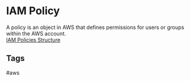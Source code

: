 # IAM Policy

A policy is an object in AWS that defines permissions for users or groups within the AWS account.   
[IAM Policies Structure](https://github.com/EliotKhachi//publicZk/tree/main/202309140418)  

## Tags
#aws
